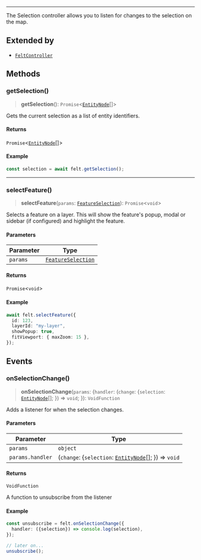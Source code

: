 ***

The Selection controller allows you to listen for changes to the selection on the map.

## Extended by

* [`FeltController`](../Main/FeltController.md)

## Methods

### getSelection()

> **getSelection**(): `Promise`\<[`EntityNode`](EntityNode.md)\[]>

Gets the current selection as a list of entity identifiers.

#### Returns

`Promise`\<[`EntityNode`](EntityNode.md)\[]>

#### Example

```typescript
const selection = await felt.getSelection();
```

***

### selectFeature()

> **selectFeature**(`params`: [`FeatureSelection`](FeatureSelection.md)): `Promise`\<`void`>

Selects a feature on a layer. This will show the feature's popup, modal or
sidebar (if configured) and highlight the feature.

#### Parameters

| Parameter | Type                                      |
| --------- | ----------------------------------------- |
| `params`  | [`FeatureSelection`](FeatureSelection.md) |

#### Returns

`Promise`\<`void`>

#### Example

```typescript
await felt.selectFeature({
  id: 123,
  layerId: "my-layer",
  showPopup: true,
  fitViewport: { maxZoom: 15 },
});
```

## Events

### onSelectionChange()

> **onSelectionChange**(`params`: \{`handler`: (`change`: \{`selection`: [`EntityNode`](EntityNode.md)\[]; }) => `void`; }): `VoidFunction`

Adds a listener for when the selection changes.

#### Parameters

| Parameter        | Type                                                                     |
| ---------------- | ------------------------------------------------------------------------ |
| `params`         | `object`                                                                 |
| `params.handler` | (`change`: \{`selection`: [`EntityNode`](EntityNode.md)\[]; }) => `void` |

#### Returns

`VoidFunction`

A function to unsubscribe from the listener

#### Example

```typescript
const unsubscribe = felt.onSelectionChange({
  handler: ({selection}) => console.log(selection),
});

// later on...
unsubscribe();
```
